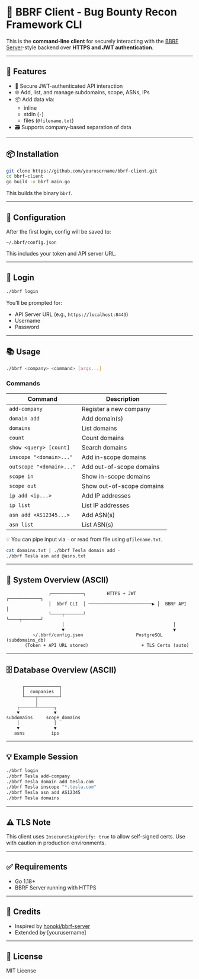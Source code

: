 # 🧠 BBRF Client - Bug Bounty Recon Framework CLI

This is the **command-line client** for securely interacting with the [BBRF Server](https://github.com/honoki/bbrf-server)-style backend over **HTTPS and JWT authentication**.

---

## 🚀 Features

- 🔐 Secure JWT-authenticated API interaction
- 🌐 Add, list, and manage subdomains, scope, ASNs, IPs
- 📦 Add data via:
  - inline
  - stdin (`-`)
  - files (`@filename.txt`)
- 🗃️ Supports company-based separation of data

---

## 📦 Installation

```bash
git clone https://github.com/yourusername/bbrf-client.git
cd bbrf-client
go build -o bbrf main.go
````

This builds the binary `bbrf`.

---

## 🔧 Configuration

After the first login, config will be saved to:

```
~/.bbrf/config.json
```

This includes your token and API server URL.

---

## 🔐 Login

```bash
./bbrf login
```

You’ll be prompted for:

* API Server URL (e.g., `https://localhost:8443`)
* Username
* Password

---

## 📚 Usage

```bash
./bbrf <company> <command> [args...]
```

### Commands

| Command                  | Description               |
| ------------------------ | ------------------------- |
| `add-company`            | Register a new company    |
| `domain add`             | Add domain(s)             |
| `domains`                | List domains              |
| `count`                  | Count domains             |
| `show <query> [count]`   | Search domains            |
| `inscope "<domain>..."`  | Add in-scope domains      |
| `outscope "<domain>..."` | Add out-of-scope domains  |
| `scope in`               | Show in-scope domains     |
| `scope out`              | Show out-of-scope domains |
| `ip add <ip...>`         | Add IP addresses          |
| `ip list`                | List IP addresses         |
| `asn add <AS12345...>`   | Add ASN(s)                |
| `asn list`               | List ASN(s)               |

💡 You can pipe input via `-` or read from file using `@filename.txt`.

```bash
cat domains.txt | ./bbrf Tesla domain add -
./bbrf Tesla asn add @asns.txt
```

---

## 🧱 System Overview (ASCII)

```
                ┌────────────┐        HTTPS + JWT        ┌────────────┐
                │  bbrf CLI  │ ────────────────────────▶ │  BBRF API  │
                └────┬───────┘                            └────┬───────┘
                     │                                         │
                     ▼                                         ▼
          ~/.bbrf/config.json                    PostgreSQL (subdomains_db)
       (Token + API URL stored)                    + TLS Certs (auto)
```

---

## 🗄️ Database Overview (ASCII)

```
      ┌─────────────┐
      │  companies  │
      └────┬────────┘
           │
    ┌──────┴──────┐
    ▼             ▼
subdomains     scope_domains
    │             │
    ▼             ▼
   asns          ips
```

---

## 💡 Example Session

```bash
./bbrf login
./bbrf Tesla add-company
./bbrf Tesla domain add tesla.com
./bbrf Tesla inscope "*.tesla.com"
./bbrf Tesla asn add AS12345
./bbrf Tesla domains
```

---

## ⚠️ TLS Note

This client uses `InsecureSkipVerify: true` to allow self-signed certs. Use with caution in production environments.

---

## ✅ Requirements

* Go 1.18+
* BBRF Server running with HTTPS

---


## 🧠 Credits

* Inspired by [honoki/bbrf-server](https://github.com/honoki/bbrf-server)
* Extended by \[yourusername]

---

## 📜 License

MIT License

```


